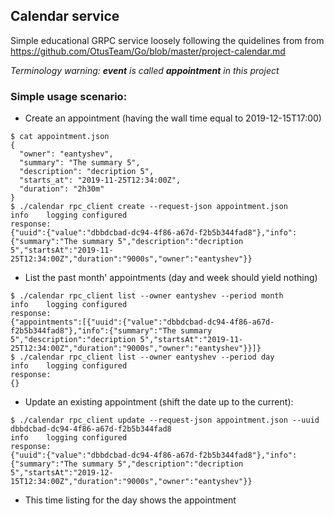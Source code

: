 ## Calendar service ##

Simple educational GRPC service loosely following the quidelines from
from https://github.com/OtusTeam/Go/blob/master/project-calendar.md

*Terminology warning: **event** is called **appointment** in this project*

### Simple usage scenario: ###

* Create an appointment (having the wall time equal to 2019-12-15T17:00)
```
$ cat appointment.json
{
  "owner": "eantyshev",
  "summary": "The summary 5",
  "description": "decription 5",
  "starts_at": "2019-11-25T12:34:00Z",
  "duration": "2h30m"
}
$ ./calendar rpc_client create --request-json appointment.json
info	logging configured
response:
{"uuid":{"value":"dbbdcbad-dc94-4f86-a67d-f2b5b344fad8"},"info":{"summary":"The summary 5","description":"decription 5","startsAt":"2019-11-25T12:34:00Z","duration":"9000s","owner":"eantyshev"}}
```

* List the past month' appointments (day and week should yield nothing)
```
$ ./calendar rpc_client list --owner eantyshev --period month
info	logging configured
response:
{"appointments":[{"uuid":{"value":"dbbdcbad-dc94-4f86-a67d-f2b5b344fad8"},"info":{"summary":"The summary 5","description":"decription 5","startsAt":"2019-11-25T12:34:00Z","duration":"9000s","owner":"eantyshev"}}]}
$ ./calendar rpc_client list --owner eantyshev --period day
info	logging configured
response:
{}
```
* Update an existing appointment (shift the date up to the current):
```
$ ./calendar rpc_client update --request-json appointment.json --uuid dbbdcbad-dc94-4f86-a67d-f2b5b344fad8
info	logging configured
response:
{"uuid":{"value":"dbbdcbad-dc94-4f86-a67d-f2b5b344fad8"},"info":{"summary":"The summary 5","description":"decription 5","startsAt":"2019-12-15T12:34:00Z","duration":"9000s","owner":"eantyshev"}}
```
* This time listing for the day shows the appointment